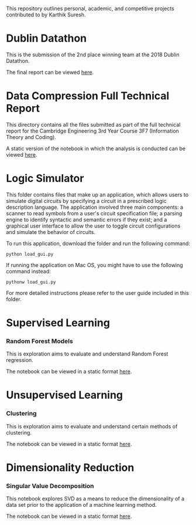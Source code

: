 This repository outlines personal, academic, and competitive projects contributed to by Karthik Suresh.

# Dublin Datathon
This is the submission of the 2nd place winning team at the 2018 Dublin Datathon.

The final report can be viewed [here](https://ksureshprojects.github.io/dublindatathon.html).

# Data Compression Full Technical Report
This directory contains all the files submitted as part of the full technical report for the Cambridge Engineering 3rd Year Course 3F7 (Information Theory and Coding). 

A static version of the notebook in which the analysis is conducted can be viewed [here](https://ksureshprojects.github.io/3F7FTR.html).

# Logic Simulator

This folder contains files that make up an application, which allows users to simulate digital circuits by specifying a circuit in a prescribed logic description language. The application involved three main components: a scanner to read symbols from a user's circuit specification file; a parsing engine to identify syntactic and semantic errors if they exist; and a graphical user interface to allow the user to toggle circuit configurations and simulate the behavior of circuits. 

To run this application, download the folder and run the following command:
```
python load_gui.py
```
If running the application on Mac OS, you might have to use the following command instead:
```
pythonw load_gui.py
```

For more detailed instructions please refer to the user guide included in this folder.

# Supervised Learning

### Random Forest Models
This is exploration aims to evaluate and understand Random Forest regression. 

The notebook can be viewed in a static format [here](https://ksureshprojects.github.io/RandomForest.html).

# Unsupervised Learning

### Clustering
This is exploration aims to evaluate and understand certain methods of clustering.

The notebook can be viewed in a static format [here](https://ksureshprojects.github.io/Clustering.html).

# Dimensionality Reduction

### Singular Value Decomposition
This notebook explores SVD as a means to reduce the dimensionality of a data set prior to the application of a machine learning method.

The notebook can be viewed in a static format [here](https://ksureshprojects.github.io/SVD.html).
